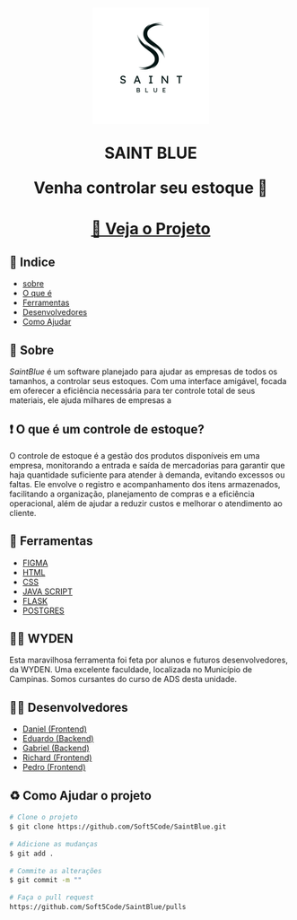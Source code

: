 <h1 align="center">
    <img src= "./saintreact/public/s.png" />
    <p>SAINT BLUE</p>
    <p> Venha controlar seu estoque 🎯</p>
</h1>

<h1 align="center"><a href="https://soft5code.github.io/SaintBlue/">👀 Veja o Projeto</a></h1>

## 📌 Indice
- [sobre](#-sobre-)
- [O que é](#o-que-é-um-controle-de-estoque)
- [Ferramentas](#-ferramentas)
- [Desenvolvedores](#-desenvolvedores)
- [Como Ajudar](#-como-ajudar-o-projeto)


## 📕 Sobre 

*SaintBlue* é um software planejado para ajudar as empresas de todos os tamanhos, a controlar seus estoques. Com uma interface amigável, focada em oferecer a eficiência necessária para  ter controle total de seus materiais, ele ajuda milhares de empresas a 

## ❗ O que é um controle de estoque?
O controle de estoque é a gestão dos produtos disponíveis em uma empresa, monitorando a entrada e saída de mercadorias para garantir que haja quantidade suficiente para atender à demanda, evitando excessos ou faltas. Ele envolve o registro e acompanhamento dos itens armazenados, facilitando a organização, planejamento de compras e a eficiência operacional, além de ajudar a reduzir custos e melhorar o atendimento ao cliente.

## 🔧 Ferramentas
- [FIGMA](figma.com)
- [HTML](https://html.com)
- [CSS](https://www.w3.org/Style/CSS/)
- [JAVA SCRIPT](https://ecma-international.org/publications-and-standards/standards/ecma-262/)
- [FLASK](https://flask.palletsprojects.com/en/3.0.x/)
- [POSTGRES](https://www.postgresql.org)

## 👨‍🎓 WYDEN
<p>Esta maravilhosa ferramenta foi feta por alunos e futuros desenvolvedores, da WYDEN. Uma excelente faculdade, localizada no Município de Campinas. Somos cursantes do curso de ADS desta unidade. </p>


## 👨‍💻 Desenvolvedores
- [Daniel (Frontend)](https://github.com/Soft5Code)
- [Eduardo (Backend)](https://github.com/Yujizzx)
- [Gabriel (Backend)](https://github.com/N4-cloud)
- [Richard (Frontend)](https://github.com/richardcastrogois)
- [Pedro (Frontend)](https://github.com/PH-MDT)


## ♻ Como Ajudar o projeto
````bash
# Clone o projeto
$ git clone https://github.com/Soft5Code/SaintBlue.git
`````
`````bash
# Adicione as mudanças
$ git add .
`````
`````bash
# Commite as alterações
$ git commit -m ""
`````
`````bash
# Faça o pull request
https://github.com/Soft5Code/SaintBlue/pulls
`````

